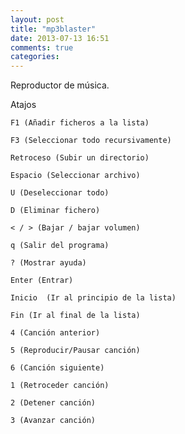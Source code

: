 ```yaml
---
layout: post
title: "mp3blaster"
date: 2013-07-13 16:51
comments: true
categories: 
---
```

Reproductor de música.

Atajos

	F1 (Añadir ficheros a la lista)

	F3 (Seleccionar todo recursivamente)

	Retroceso (Subir un directorio)

	Espacio (Seleccionar archivo)

	U (Deseleccionar todo)

	D (Eliminar fichero)

	< / > (Bajar / bajar volumen)

	q (Salir del programa)

	? (Mostrar ayuda) 

	Enter (Entrar) 

	Inicio	(Ir al principio de la lista)

	Fin (Ir al final de la lista) 

	4 (Canción anterior) 

	5 (Reproducir/Pausar canción) 

	6 (Canción siguiente) 

	1 (Retroceder canción) 

	2 (Detener canción) 

	3 (Avanzar canción)

